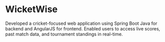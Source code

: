 # WicketWise
Developed a cricket-focused web application using Spring Boot Java for backend and AngularJS for frontend. Enabled users to access live scores, past match data, and tournament standings in real-time. 
